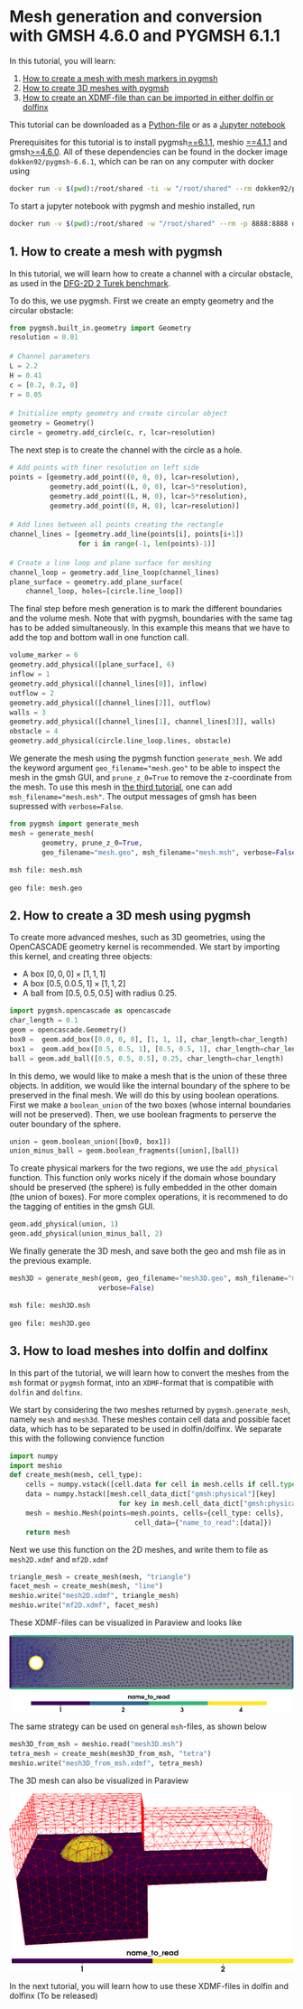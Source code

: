 # Mesh generation and conversion with GMSH 4.6.0 and PYGMSH 6.1.1

In this tutorial, you will learn:
1. [How to create a mesh with mesh markers in pygmsh](#first)
2. [How to create 3D meshes with pygmsh](#second)
3. [How to create an XDMF-file than can be imported in either dolfin or dolfinx](#third)

This tutorial can be downloaded as a [Python-file](../converted_files/tutorial_pygmsh.py) or as a [Jupyter notebook](../notebooks/tutorial_pygmsh.ipynb)

Prerequisites for this tutorial is to install pygmsh[==6.1.1](https://pypi.org/project/pygmsh/6.1.1/), meshio [==4.1.1](https://pypi.org/project/meshio/4.1.1/) and gmsh[>=4.6.0](https://gmsh.info/bin/Linux/gmsh-4.6.0-Linux64.tgz). All of these dependencies can be found in the docker image
`dokken92/pygmsh-6.6.1`, which can be ran on any computer with docker using 

```bash
docker run -v $(pwd):/root/shared -ti -w "/root/shared" --rm dokken92/pygmsh-6.6.1:pygmsh-env
```

To start a jupyter notebook with pygmsh and meshio installed, run

```bash
docker run -v $(pwd):/root/shared -w "/root/shared" --rm -p 8888:8888 dokken92/pygmsh-6.6.1:pygmsh-lab
```

## <a name="first"></a> 1. How to create a mesh with pygmsh
In this tutorial, we will learn how to create a channel with a circular obstacle, as used in the [DFG-2D 2 Turek benchmark](http://www.featflow.de/en/benchmarks/cfdbenchmarking/flow/dfg_benchmark2_re100.html).

To do this, we use pygmsh.
First we create an empty geometry and the circular obstacle:


```python
from pygmsh.built_in.geometry import Geometry
resolution = 0.01

# Channel parameters
L = 2.2
H = 0.41
c = [0.2, 0.2, 0]
r = 0.05

# Initialize empty geometry and create circular object
geometry = Geometry()
circle = geometry.add_circle(c, r, lcar=resolution)

```

The next step is to create the channel with the circle as a hole.


```python
# Add points with finer resolution on left side
points = [geometry.add_point((0, 0, 0), lcar=resolution),
          geometry.add_point((L, 0, 0), lcar=5*resolution),
          geometry.add_point((L, H, 0), lcar=5*resolution),
          geometry.add_point((0, H, 0), lcar=resolution)]

# Add lines between all points creating the rectangle
channel_lines = [geometry.add_line(points[i], points[i+1])
                 for i in range(-1, len(points)-1)]

# Create a line loop and plane surface for meshing
channel_loop = geometry.add_line_loop(channel_lines)
plane_surface = geometry.add_plane_surface(
    channel_loop, holes=[circle.line_loop])
```

The final step before mesh generation is to mark the different boundaries and the volume mesh. Note that with pygmsh, boundaries with the same tag has to be added simultaneously. In this example this means that we have to add the top and 
 bottom wall in one function call. 


```python
volume_marker = 6
geometry.add_physical([plane_surface], 6)
inflow = 1
geometry.add_physical([channel_lines[0]], inflow)
outflow = 2
geometry.add_physical([channel_lines[2]], outflow)
walls = 3
geometry.add_physical([channel_lines[1], channel_lines[3]], walls)
obstacle = 4
geometry.add_physical(circle.line_loop.lines, obstacle)
```

We generate the mesh using the pygmsh function `generate_mesh`. We add the keyword argument `geo_filename="mesh.geo"` to be able to inspect the mesh in the gmsh GUI, and `prune_z_0=True` to remove the z-coordinate from the mesh.
To use this mesh in [the third tutorial](#third), one can add `msh_filename="mesh.msh"`. The output messages of gmsh has been supressed with `verbose=False`.


```python
from pygmsh import generate_mesh
mesh = generate_mesh(
        geometry, prune_z_0=True,
        geo_filename="mesh.geo", msh_filename="mesh.msh", verbose=False)
```

    
    msh file: mesh.msh
    
    geo file: mesh.geo


## <a name="second"></a>2. How to create a 3D mesh using pygmsh
To create more advanced meshes, such as 3D geometries, using the OpenCASCADE geometry kernel is recommended.
We start by importing this kernel, and creating three objects:
- A box $[0,0,0]\times[1,1,1]$
- A box $[0.5,0.0.5,1]\times[1,1,2]$
- A ball from $[0.5,0.5,0.5]$ with radius $0.25$.


```python
import pygmsh.opencascade as opencascade
char_length = 0.1
geom = opencascade.Geometry()
box0 =  geom.add_box([0.0, 0, 0], [1, 1, 1], char_length=char_length)
box1 =  geom.add_box([0.5, 0.5, 1], [0.5, 0.5, 1], char_length=char_length)
ball = geom.add_ball([0.5, 0.5, 0.5], 0.25, char_length=char_length)
```

In this demo, we would like to make a mesh that is the union of these three objects. 
In addition, we would like the internal boundary of the sphere to be preserved in the final mesh.
We will do this by using boolean operations. First we make a `boolean_union` of the two boxes (whose internal boundaries will not be preserved). Then, we use boolean fragments to perserve the outer boundary of the sphere.


```python
union = geom.boolean_union([box0, box1])
union_minus_ball = geom.boolean_fragments([union],[ball])
```

To create physical markers for the two regions, we use the `add_physical` function. This function only works nicely if the domain whose boundary should be preserved (the sphere) is fully embedded in the other domain (the union of boxes). For more complex operations, it is recommened to do the tagging of entities in the gmsh GUI.


```python
geom.add_physical(union, 1)
geom.add_physical(union_minus_ball, 2)
```

We finally generate the 3D mesh, and save both the geo and  msh file as in the previous example.


```python
mesh3D = generate_mesh(geom, geo_filename="mesh3D.geo", msh_filename="mesh3D.msh",
                      verbose=False)
```

    
    msh file: mesh3D.msh
    
    geo file: mesh3D.geo


## <a name="third"></a>3. How to load meshes into dolfin and dolfinx

In this part of the tutorial, we will learn how to convert the meshes from the `msh` format or `pygmsh` format, into an `XDMF`-format that  is compatible with `dolfin` and `dolfinx`.

We start by considering the two meshes returned by `pygmsh.generate_mesh`, namely `mesh` and `mesh3d`.
These meshes contain cell data and possible facet data, which has to be separated to be used in dolfin/dolfinx. 
We separate this with the following convience function


```python
import numpy
import meshio
def create_mesh(mesh, cell_type):
    cells = numpy.vstack([cell.data for cell in mesh.cells if cell.type==cell_type])
    data = numpy.hstack([mesh.cell_data_dict["gmsh:physical"][key]
                           for key in mesh.cell_data_dict["gmsh:physical"].keys() if key==cell_type])
    mesh = meshio.Mesh(points=mesh.points, cells={cell_type: cells},
                               cell_data={"name_to_read":[data]})
    return mesh
```

Next we use this function on the 2D meshes, and write them to file as `mesh2D.xdmf` and `mf2D.xdmf`


```python
triangle_mesh = create_mesh(mesh, "triangle")
facet_mesh = create_mesh(mesh, "line")
meshio.write("mesh2D.xdmf", triangle_mesh)
meshio.write("mf2D.xdmf", facet_mesh)
```

These XDMF-files  can be visualized in Paraview and looks like

![The 2D mesh and the corresponding facet data visualized in Paraview](../assets/img/mesh2D.png)

The same strategy can be used on general `msh`-files, as shown below


```python
mesh3D_from_msh = meshio.read("mesh3D.msh")
tetra_mesh = create_mesh(mesh3D_from_msh, "tetra")
meshio.write("mesh3D_from_msh.xdmf", tetra_mesh)
```

The 3D mesh can also be visualized in Paraview

![3D mesh with cell markers in Paraview](../assets/img/mesh3D.png)

In the next tutorial, you will learn how to use these XDMF-files in dolfin and dolfinx (To be released)
